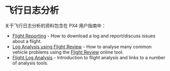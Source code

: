 # 飞行日志分析

关于飞行日志分析的资料包含在 PX4 用户指南中：

- [Flight Reporting](https://docs.px4.io/master/en/getting_started/flight_reporting.html) - How to download a log and report/discuss issues about a flight.
- [Log Analysis using Flight Review](https://docs.px4.io/master/en/log/flight_review.html) - How to analyse many common vehicle problems using the [Flight Review](https://logs.px4.io/) online tool.
- [Flight Log Analysis](https://docs.px4.io/master/en/log/flight_log_analysis.html) - Introduction to flight analysis and links to a number of analysis tools.